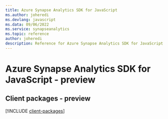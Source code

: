 ```yaml
---
title: Azure Synapse Analytics SDK for JavaScript
ms.author: joheredi
ms.devlang: javascript
ms.data: 09/06/2022
ms.service: synapseanalytics
ms.topic: reference
author: joheredi
description: Reference for Azure Synapse Analytics SDK for JavaScript
---
```

# Azure Synapse Analytics SDK for JavaScript - preview

## Client packages - preview
[!INCLUDE [client-packages](synapse-analytics-client-index.md)]